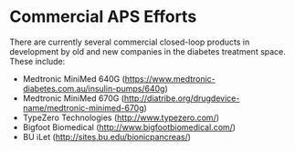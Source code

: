 # Commercial APS Efforts

There are currently several commercial closed-loop products in development by old and new companies in the diabetes treatment space. These include:

 - Medtronic MiniMed 640G
   (https://www.medtronic-diabetes.com.au/insulin-pumps/640g)
 - Medtronic MiniMed 670G
   (http://diatribe.org/drugdevice-name/medtronic-minimed-670g)
 - TypeZero Technologies (http://www.typezero.com/)
 - Bigfoot Biomedical (http://www.bigfootbiomedical.com/)
 - BU iLet (http://sites.bu.edu/bionicpancreas/)